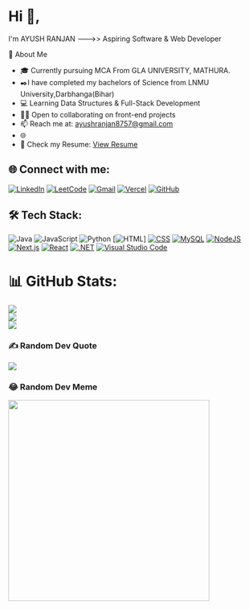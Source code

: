 
# Hi 👋,
  I'm AYUSH RANJAN
--->> Aspiring Software & Web Developer

🚀 About Me
- 🎓 Currently pursuing MCA From GLA UNIVERSITY, MATHURA.
- ✒️I have completed my bachelors of Science from LNMU University,Darbhanga(Bihar)
- 💻 Learning Data Structures & Full-Stack Development
- 👨‍💻 Open to collaborating on front-end projects
- 📫 Reach me at: ayushranjan8757@gmail.com
- 🌐<!-- Portfolio: [My Portfolio](https://yourusername.github.io/MyPortfolio/)-->
- 📄 Check my Resume: [View Resume](https://docs.google.com/document/d/1JCxXlYB_t7aMnlieWl9jrrETbrFitwfV5m0rZ9GGnkk/edit?usp=sharing)

## 🌐 Connect with me:
[![LinkedIn](https://img.shields.io/badge/LinkedIn-blue?logo=linkedin&logoColor=white)](https://www.linkedin.com/in/ayush-ranjan-710067329/)
[![LeetCode](https://img.shields.io/badge/LeetCode-000000?logo=LeetCode&logoColor=#d16c06)](https://leetcode.com/u/axranjan87/)
[![Gmail](https://img.shields.io/badge/Gmail-D14836?logo=gmail&logoColor=white)](ayushranjan8757@gmail.com)
[![Vercel](https://img.shields.io/badge/Vercel-%23000000.svg?logo=vercel&logoColor=white)](https://vercel.com/ayus-projects-ac870de6)
[![GitHub](https://img.shields.io/badge/GitHub-%23121011.svg?logo=github&logoColor=white)](https://github.com/axranjan87)

## 🛠 Tech Stack:
![Java](https://img.shields.io/badge/java-%23ED8B00.svg?style=for-the-badge&logo=java&logoColor=white)
![JavaScript](https://img.shields.io/badge/javascript-%23323330.svg?style=for-the-badge&logo=javascript&logoColor=%23F7DF1E)
![Python](https://img.shields.io/badge/python-%2314354C.svg?style=for-the-badge&logo=python&logoColor=white)
[![HTML](https://img.shields.io/badge/HTML-%23E34F26.svg?logo=html5&logoColor=white)]
[![CSS](https://img.shields.io/badge/CSS-639?logo=css&logoColor=fff)](#)
[![MySQL](https://img.shields.io/badge/MySQL-4479A1?logo=mysql&logoColor=fff)](#)
[![NodeJS](https://img.shields.io/badge/Node.js-6DA55F?logo=node.js&logoColor=white)](#)
[![Next.js](https://img.shields.io/badge/Next.js-black?logo=next.js&logoColor=white)](#)
[![React](https://img.shields.io/badge/React-%2320232a.svg?logo=react&logoColor=%2361DAFB)](#)
[![.NET](https://img.shields.io/badge/.NET-512BD4?logo=dotnet&logoColor=fff)](#)
[![Visual Studio Code](https://custom-icon-badges.demolab.com/badge/Visual%20Studio%20Code-0078d7.svg?logo=vsc&logoColor=white)](#)

<!--## 📊 GitHub Stats:
![GitHub stats](https://vercel.com/ayus-projects-ac870de6/axranjan87/deployments&show_icons=true&theme=radical)-->

# 📊 GitHub Stats:
![](https://github-readme-stats.vercel.app/api?username=Asthasingh222&theme=chartreuse-dark&hide_border=false&include_all_commits=true&count_private=false)<br/>
![](https://github-readme-streak-stats.herokuapp.com/?user=Asthasingh222&theme=chartreuse-dark&hide_border=false)<br/>
![](https://github-readme-stats.vercel.app/api/top-langs/?username=Asthasingh222&theme=chartreuse-dark&hide_border=false&include_all_commits=true&count_private=false&layout=compact)


### ✍️ Random Dev Quote
![](https://quotes-github-readme.vercel.app/api?type=horizontal&theme=tokyonight)

### 😂 Random Dev Meme
<img src='https://randommeme-five.vercel.app/' style="height: 400px;"/>

<!-- Proudly created with GPRM ( https://gprm.itsvg.in ) 

